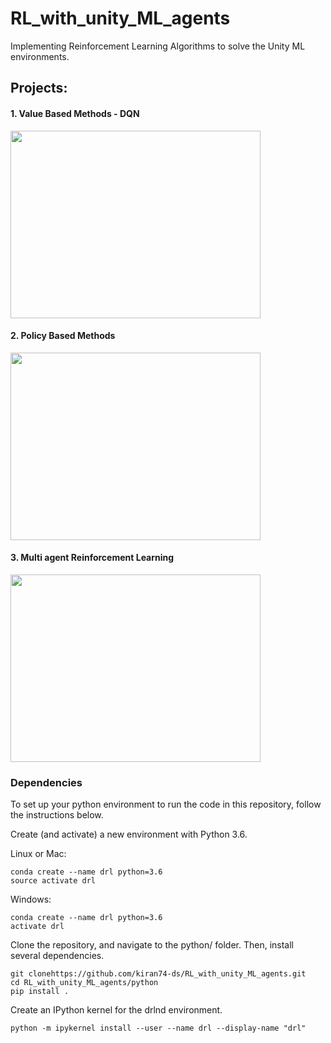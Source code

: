 # RL_with_unity_ML_agents
Implementing Reinforcement Learning Algorithms to solve the Unity ML environments.

## Projects:

#### 1. Value Based Methods - DQN
<img src="https://github.com/kiran74-ds/RL_with_unity_ML_agents/blob/master/DQN/images/Banana_ML_agent.gif" width="400" height="300">

#### 2. Policy Based Methods 
<img src="https://github.com/kiran74-ds/RL_with_unity_ML_agents/blob/master/Continous_Control/images/multi_agent.gif" width="400" height="300">

#### 3. Multi agent Reinforcement Learning 
<img src="https://github.com/kiran74-ds/RL_with_unity_ML_agents/blob/master/Tennis_MADDPG/images/Tennis.gif" width="400" height="300">

### Dependencies

To set up your python environment to run the code in this repository, follow the instructions below.

Create (and activate) a new environment with Python 3.6.

Linux or Mac:
```
conda create --name drl python=3.6
source activate drl
```
Windows:
```
conda create --name drl python=3.6 
activate drl
```

Clone the repository, and navigate to the python/ folder. Then, install several dependencies.
```
git clonehttps://github.com/kiran74-ds/RL_with_unity_ML_agents.git
cd RL_with_unity_ML_agents/python
pip install .
```

Create an IPython kernel for the drlnd environment.
```
python -m ipykernel install --user --name drl --display-name "drl"
```

